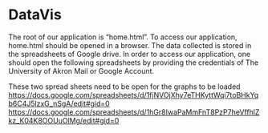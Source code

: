 # DataVis

The root of our application is “home.html”. To access our application, home.html should be opened in a browser. The data collected is stored in the spreadsheets of Google drive. In order to access our application, one should open the following spreadsheets by providing the credentials of The University of Akron Mail or Google Account.

These two spread sheets need to be open for the graphs to be loaded https://docs.google.com/spreadsheets/d/1fjNVOjXhy7eTHKyttWqi7toBHkYqb6C4J5lzxG_nSgA/edit#gid=0 https://docs.google.com/spreadsheets/d/1hGr8IwaPaMmFnT8PzP7heVffhlZkz_K04K8OOUuOlMg/edit#gid=0
